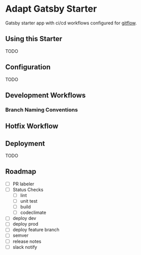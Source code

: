 # Adapt Gatsby Starter

Gatsby starter app with ci/cd workflows configured for [gitflow](https://www.atlassian.com/git/tutorials/comparing-workflows/gitflow-workflow).

## Using this Starter

TODO

## Configuration

TODO
## Development Workflows

### Branch Naming Conventions

## Hotfix Workflow

## Deployment

TODO


## Roadmap

- [ ] PR labeler
- [ ] Status Checks
  - [ ] lint
  - [ ] unit test
  - [ ] build
  - [ ] codeclimate
- [ ] deploy dev
- [ ] deploy prod
- [ ] deploy feature branch
- [ ] semver
- [ ] release notes
- [ ] slack notify
